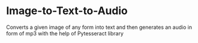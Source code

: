 # Image-to-Text-to-Audio
Converts a given image of any form into text and then generates an audio in form of mp3 with the help of Pytesseract library
